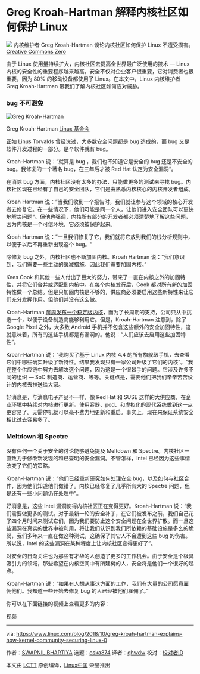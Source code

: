 
Greg Kroah-Hartman 解释内核社区如何保护 Linux
============================================================

![](https://www.linux.com/sites/lcom/files/styles/rendered_file/public/kernel-security_0.jpg?itok=hOaTQwWV)
内核维护者 Greg Kroah-Hartman 谈论内核社区如何保护 Linux 不遭受损害。[Creative Commons Zero][2]

由于 Linux 使用量持续扩大，内核社区去提高全世界最广泛使用的技术 — Linux 内核的安全性的重要程序越来越高。安全不仅对企业客户很重要，它对消费者也很重要，因为 80% 的移动设备都使用了 Linux。在本文中，Linux 内核维护者 Greg Kroah-Hartman 带我们了解内核社区如何应对威胁。

### bug 不可避免


![Greg Kroah-Hartman](https://www.linux.com/sites/lcom/files/styles/floated_images/public/greg-k-h.png?itok=p4fREYuj "Greg Kroah-Hartman")

Greg Kroah-Hartman [Linux 基金会][1]

正如 Linus Torvalds 曾经说过，大多数安全问题都是 bug 造成的，而 bug 又是软件开发过程的一部分。是个软件就有 bug。

Kroah-Hartman 说：“就算是 bug ，我们也不知道它是安全的 bug 还是不安全的 bug。我修复的一个著名 bug，在三年后才被 Red Hat 认定为安全漏洞“。

在消除 bug 方面，内核社区没有太多的办法，只能做更多的测试来寻找 bug。内核社区现在已经有了自己的安全团队，它们是由熟悉内核核心的内核开发者组成。

Kroah Hartman 说：”当我们收到一个报告时，我们就让参与这个领域的核心开发者去修复它。在一些情况下，他们可能是同一个人，让他们进入安全团队可以更快地解决问题“。但他也强调，内核所有部分的开发者都必须清楚地了解这些问题，因为内核是一个可信环境，它必须被保护起来。

Kroah Hartman 说：”一旦我们修复了它，我们就将它放到我们的栈分析规则中，以便于以后不再重新出现这个 bug。“

除修复 bug 之外，内核社区也不断加固内核。Kroah Hartman 说：“我们意识到，我们需要一些主动的缓减措施。因此我们需要加固内核。”

Kees Cook 和其他一些人付出了巨大的努力，带来了一直在内核之外的加固特性，并将它们合并或适配到内核中。在每个内核发行后，Cook 都对所有新的加固特性做一个总结。但是只加固内核是不够的，供应商必须要启用这些新特性来让它们充分发挥作用。但他们并没有这么做。

Kroah-Hartman [每周发布一个稳定版内核][5]，而为了长周期的支持，公司只从中挑选一个，以便于设备制造商能够利用它。但是，Kroah-Hartman 注意到，除了 Google Pixel 之外，大多数 Android 手机并不包含这些额外的安全加固特性，这就意味着，所有的这些手机都是有漏洞的。他说：“人们应该去启用这些加固特性”。

Kroah-Hartman 说：“我购买了基于 Linux 内核 4.4 的所有旗舰级手机，去查看它们中哪些确实升级了新特性。结果我发现只有一家公司升级了它们的内核”。“我在整个供应链中努力去解决这个问题，因为这是一个很棘手的问题。它涉及许多不同的组织 — SoC 制造商、运营商、等等。关键点是，需要他们把我们辛辛苦苦设计的内核去推送给大家。

好消息是，与消息电子产品不一样，像 Red Hat 和 SUSE 这样的大供应商，在企业环境中持续对内核进行更新。使用容器、pod、和虚拟化的现代系统做到这一点更容易了。无需停机就可以毫不费力地更新和重启。事实上，现在来保证系统安全相比过去容易多了。

### Meltdown 和 Spectre

没有任何一个关于安全的讨论能够避免提及 Meltdown 和 Spectre。内核社区一直致力于修改新发现的和已查明的安全漏洞。不管怎样，Intel 已经因为这些事情改变了它们的策略。

Kroah-Hartman 说：“他们已经重新研究如何处理安全 bug，以及如何与社区合作，因为他们知道他们做错了。内核已经修复了几乎所有大的 Spectre 问题，但是还有一些小问题仍在处理中”。

好消息是，这些 Intel 漏洞使得内核社区正在变得更好。Kroah-Hartman 说：“我们需要做更多的测试。对于最新一轮的安全补丁，在它们被发布之前，我们自己花了四个月时间来测试它们，因为我们要防止这个安全问题在全世界扩散。而一旦这些漏洞在真实的世界中被利用，将让我们认识到我们所依赖的基础设施是多么的脆弱，我们多年来一直在做这种测试，这确保了其它人不会遭到这些 bug 的伤害。所以说，Intel 的这些漏洞在某种程度上让内核社区变得更好了”。

对安全的日渐关注也为那些有才华的人创造了更多的工作机会。由于安全是个极具吸引力的领域，那些希望在内核空间中有所建树的人，安全将是他们一个很好的起点。

Kroah-Hartman 说：“如果有人想从事这方面的工作，我们有大量的公司愿意雇佣他们。我知道一些开始去修复 bug 的人已经被他们雇佣了。”

你可以在下面链接的视频上查看更多的内容：

[视频](https://youtu.be/jkGVabyMh1I)

--------------------------------------------------------------------------------

via: https://www.linux.com/blog/2018/10/greg-kroah-hartman-explains-how-kernel-community-securing-linux-0

作者：[SWAPNIL BHARTIYA][a]
选题：[oska874][b]
译者：[qhwdw](https://github.com/qhwdw)
校对：[校对者ID](https://github.com/校对者ID)

本文由 [LCTT](https://github.com/LCTT/TranslateProject) 原创编译，[Linux中国](https://linux.cn/) 荣誉推出

[a]:https://www.linux.com/users/arnieswap
[b]:https://github.com/oska874
[1]:https://www.linux.com/licenses/category/linux-foundation
[2]:https://www.linux.com/licenses/category/creative-commons-zero
[3]:https://www.linux.com/files/images/greg-k-hpng
[4]:https://www.linux.com/files/images/kernel-securityjpg-0
[5]:https://www.kernel.org/category/releases.html
